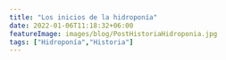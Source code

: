 ```yaml
---
title: "Los inicios de la hidroponía"
date: 2022-01-06T11:18:32+06:00
featureImage: images/blog/PostHistoriaHidroponia.jpg
tags: ["Hidroponía","Historia"]
---
```

  

